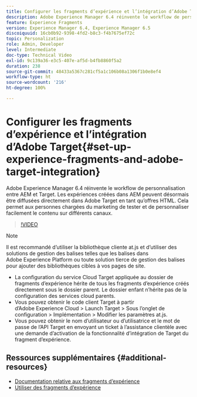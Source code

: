 ```yaml
---
title: Configurer les fragments d’expérience et l’intégration d’Adobe Target dans AEM
description: Adobe Experience Manager 6.4 réinvente le workflow de personnalisation entre AEM et Target. Les expériences créées dans AEM peuvent désormais être diffusées directement dans Adobe Target en tant qu’offres HTML. Cela permet aux personnes chargées du marketing de tester et de personnaliser facilement le contenu sur différents canaux.
feature: Experience Fragments
version: Experience Manager 6.4, Experience Manager 6.5
discoiquuid: 16cb0b92-9398-4fd2-b8c3-f4b7675ef72c
topic: Personalization
role: Admin, Developer
level: Intermediate
doc-type: Technical Video
exl-id: 9c139a36-e3c5-407e-af5d-b4fb8860f5a2
duration: 238
source-git-commit: 48433a5367c281cf5a1c106b08a1306f1b0e8ef4
workflow-type: ht
source-wordcount: '216'
ht-degree: 100%

---
```


# Configurer les fragments d’expérience et l’intégration d’Adobe Target{#set-up-experience-fragments-and-adobe-target-integration}

Adobe Experience Manager 6.4 réinvente le workflow de personnalisation entre AEM et Target. Les expériences créées dans AEM peuvent désormais être diffusées directement dans Adobe Target en tant qu’offres HTML. Cela permet aux personnes chargées du marketing de tester et de personnaliser facilement le contenu sur différents canaux.

>[!VIDEO](https://video.tv.adobe.com/v/22380?quality=12&learn=on)

>[!NOTE]
>
>Il est recommandé d’utiliser la bibliothèque cliente at.js et d’utiliser des solutions de gestion des balises telles que les balises dans Adobe Experience Platform ou toute solution tierce de gestion des balises pour ajouter des bibliothèques cibles à vos pages de site.

* La configuration du service Cloud Target appliquée au dossier de fragments d’expérience hérite de tous les fragments d’expérience créés directement sous le dossier parent. Le dossier enfant n’hérite pas de la configuration des services cloud parents.
* Vous pouvez obtenir le code client Target à partir d’Adobe Experience Cloud > Launch Target > Sous l’onglet de configuration > Implémentation > Modifier les paramètres at.js.
* Vous pouvez obtenir le nom d’utilisateur ou d’utilisatrice et le mot de passe de l’API Target en envoyant un ticket à l’assistance clientèle avec une demande d’activation de la fonctionnalité d’intégration de Target du fragment d’expérience.

## Ressources supplémentaires {#additional-resources}

* [Documentation relative aux fragments d’expérience](https://helpx.adobe.com/fr/experience-manager/6-5/sites/authoring/using/experience-fragments.html)
* [Utiliser des fragments d’expérience](/help/sites/experience-fragments/experience-fragments-feature-video-use.md)

